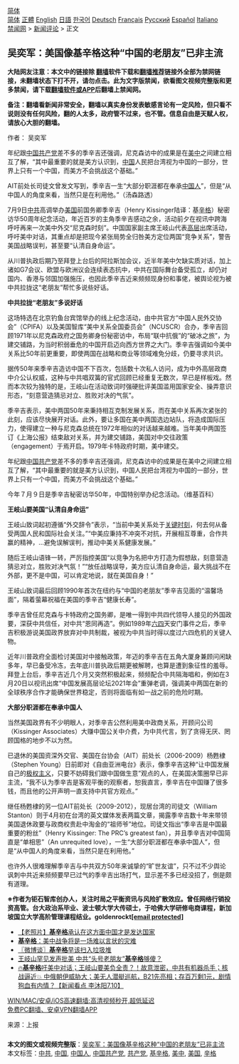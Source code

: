  <!-- 面包屑导航 --> <div class="breadcrumb"><!-- GTranslate: https://gtranslate.io/ -->  <div class="switcher notranslate">  <div class="selected">  <a href="#" onclick="return false;"> 简体</a>  </div>  <div class="option">  <a href="https://www.bannedbook.org" onclick="doGTranslate('zh-CN|zh-CN');jQuery('div.switcher div.selected a').html(jQuery(this).html());return false;" title="简体中文" class="nturl selected"> 简体</a>  <a href="https://www.bannedbook.org/zh-tw/" onclick="doGTranslate('zh-CN|zh-TW');jQuery('div.switcher div.selected a').html(jQuery(this).html());return false;" title="繁體中文" class="nturl"> 正體</a>  <a href="https://www.bannedbook.org/en/" onclick="doGTranslate('zh-CN|en');jQuery('div.switcher div.selected a').html(jQuery(this).html());return false;" title="English" class="nturl"> English</a>  <a href="https://www.bannedbook.org/ja/" onclick="doGTranslate('zh-CN|ja');jQuery('div.switcher div.selected a').html(jQuery(this).html());return false;" title="日本語" class="nturl"> 日語</a>  <a href="https://www.bannedbook.org/ko/" onclick="doGTranslate('zh-CN|ko');jQuery('div.switcher div.selected a').html(jQuery(this).html());return false;" title="한국어" class="nturl"> 한국어</a>  <a href="https://www.bannedbook.org/de/" onclick="doGTranslate('zh-CN|de');jQuery('div.switcher div.selected a').html(jQuery(this).html());return false;" title="Deutsch" class="nturl"> Deutsch</a>  <a href="https://www.bannedbook.org/fr/" onclick="doGTranslate('zh-CN|fr');jQuery('div.switcher div.selected a').html(jQuery(this).html());return false;" title="Français" class="nturl"> Français</a>  <a href="https://www.bannedbook.org/ru/" onclick="doGTranslate('zh-CN|ru');jQuery('div.switcher div.selected a').html(jQuery(this).html());return false;" title="Русский" class="nturl"> Русский</a>  <a href="https://www.bannedbook.org/es/" onclick="doGTranslate('zh-CN|es');jQuery('div.switcher div.selected a').html(jQuery(this).html());return false;" title="Español" class="nturl"> Español</a>  <a href="https://www.bannedbook.org/it/" onclick="doGTranslate('zh-CN|it');jQuery('div.switcher div.selected a').html(jQuery(this).html());return false;" title="Italiano" class="nturl"> Italiano</a>  </div>  </div>      <div class='breadcrumb-sub'><!-- Breadcrumb NavXT 6.3.0 --> <a href="https://www.bannedbook.org/" class="home">禁闻网</a> &gt; <a href="https://www.bannedbook.org/bnews/comments/" class="category">新闻评论</a> &gt; 正文</div></div><h2>吴奕军：美国像基辛格这种“中国的老朋友”已非主流</h2> <p class="notice"><b>大陆网友注意：本文中的链接除 <a href="https://github.com/bannedbook/fanqiang" >翻墙</a>软件下载和<a href="https://github.com/killgcd/justmysocks/blob/master/README.md">翻墙推荐</a>链接外全部为禁网链接，未翻墙状态下打不开，请勿点击。此为文字版禁闻，欲看图文视频完整版和更多禁闻，请下载<a href="https://github.com/bannedbook/fanqiang">翻墙软件或APP</a>后翻墙上禁闻网。</p><p>备注：翻墙看新闻非常安全，翻墙以真实身份发表敏感言论有一定风险，但只看不说则没有任何风险，翻的人太多，政府管不过来，也不管。信息自由是天赋人权，请放心大胆的翻墙。</b></p>  <div class="entry"> <p>作者： 吴奕军</p> <p id="summary">年纪跟<span class='wp_keywordlink_affiliate'><a href="https://www.bannedbook.org/" title="中国" target="_blank">中国</a></span><a href="https://www.bannedbook.org/bnews/tag/%e5%85%b1%e4%ba%a7%e5%85%9a/" class="st_tag internal_tag" rel="tag" title="标签 共产党 下的日志">共产党</a>差不多的季辛吉还强调，尼克森访中的成果是在<a href="https://www.bannedbook.org/bnews/tag/%e7%be%8e%e4%b8%ad/" class="st_tag internal_tag" rel="tag" title="标签 美中 下的日志">美中</a>之间建立相互了解，“其中最重要的就是美方认识到，<a href="https://www.bannedbook.org/bnews/tag/%E4%B8%AD%E5%9B%BD/" class="st_tag internal_tag" rel="tag" title="标签 中国 下的日志">中国</a>人民把台湾视为中国的一部分，世界上只有一个中国，而美方不会挑战这个基础。”</p> <p id="conimg">AIT前处长司徒文曾发文写到，季辛吉一生“大部分职涯都在奉承<a href="https://www.bannedbook.org/bnews/tag/%e4%b8%ad%e5%9b%bd%e4%ba%ba/" class="st_tag internal_tag" rel="tag" title="标签 中国人 下的日志">中国人</a>”，但是“从中国人的角度来看，当然只是在利用他。”（汤森路透）</p> <p>7月9日<a href="https://www.bannedbook.org/bnews/tag/%e4%b8%ad%e5%85%b1/" class="st_tag internal_tag" rel="tag" title="标签 中共 下的日志">中共</a>高调举办<a href="https://www.bannedbook.org/bnews/tag/%e7%be%8e%e5%9b%bd/" class="st_tag internal_tag" rel="tag" title="标签 美国 下的日志">美国</a>前国务卿季辛吉（Henry Kissinger陆译：基<a href="https://www.bannedbook.org/bnews/tag/%e8%be%9b%e6%a0%bc/" class="st_tag internal_tag" rel="tag" title="标签 辛格 下的日志">辛格</a>）秘密访华50周年纪念活动，年近百岁的主角季辛吉感动之余，活动前夕在视讯中跨海呼吁再来一次美中外交“尼克森时刻”。中国国家副主席王岐山代表<span class='wp_keywordlink_affiliate'><a href="https://www.bannedbook.org/bnews/ccpdope/" title="中共高层内幕" target="_blank">高层</a></span>出席活动，呼吁美中对话，其重点却是把现今紧张局势全归咎美方定位两国“竞争关系”，警告美国战略误判，甚至要“认清自身命运”。</p> <p>从川普执政后期乃至拜登上台后的阿拉斯加会议，近半年美中欠缺实质对话，加上诸如G7会议、欧盟与欧洲议会连续表态抗中，中共在国际舞台备受孤立，却仍对国内、香港与邻国加强施压，也因此季辛吉近来频频现身扮和事佬，被舆论视为被中共拉拢这“老朋友”帮忙多说些好话。</p> <p><strong>中共拉拢“老朋友”多说好话</strong></p>  <p>这场特选在北京钓鱼台宾馆举办的线上纪念活动，由中共官方“中国人民外交协会”（CPIFA）以及美国智库“美中关系全国委员会”（NCUSCR）合办，季辛吉回顾1971年以尼克森政府之国务卿身份秘密访中，布局“联中抗俄”的“破冰之旅”，为建交铺路，为当时积弱垂危的中国开启迈向西方世界之大门。季辛吉强调如今美中关系比50年前更重要，即使两国在战略和商业等领域难免分歧，仍要寻求共识。</p> <p>据传50年来季辛吉造访中国不下百次，包括数十次私人访问，成为中外高层政商中介公认权威，这种与中共唱双簧的官式回顾已经重复无数次，早已是样板戏。然而本次较为独特的是，王岐山在活动致词时强硬批评美国滥用国家安全、操弄意识形态，“刻意营造猜忌对立、胜败对决的气氛”。</p> <p>季辛吉表示，美中两国50年来秉持相互克制发展关系，而在美中关系再次紧张的此刻，应该尽快展开对话。此外，要让多国在美中两国选边站队，将造成国际压力，使得建立一种与尼克森总统在1972年相似的对话越来越难。当年美中两国签订《上海公报》结束敌对关系，并为建交铺路，美国对中交往政策（engagement）于焉开启。1979年卡特政府时期，美中建交。</p> <p>年纪跟<a href="https://www.bannedbook.org/bnews/tag/%e4%b8%ad%e5%9b%bd%e5%85%b1%e4%ba%a7%e5%85%9a/" class="st_tag internal_tag" rel="tag" title="标签 中国共产党 下的日志">中国共产党</a>差不多的季辛吉还强调，尼克森访中的成果是在美中之间建立相互了解，“其中最重要的就是美方认识到，中国人民把台湾视为中国的一部分，世界上只有一个中国，而美方不会挑战这个基础。”</p> <p>今年７月９日是季辛吉秘密访华50年，中国特别举办纪念活动。（维基百科）</p> <p><strong>王岐山要美国“认清自身命运”</strong></p>  <p>王岐山致词起初遵循“外交辞令”表示，“当前中美关系处于<span class='wp_keywordlink'><a href="https://www.bannedbook.org/forum2/topic151.html" title="关键时刻：李鹏日记" target="_blank">关键时刻</a></span>，何去何从备受两国人民和国际社会关注。”“中美应秉持不冲突不对抗，开展相互尊重，合作共赢的精神，…避免误解误判，推动中美关系健康发展。”</p> <p>随后王岐山语锋一转，严厉指控美国“以竞争为名把中方打造为假想敌，刻意营造猜忌对立，胜败对决气氛！”“放任战略误导，美方应认清自身命运，最大挑战不在外部，更不是中国，可以肯定地说，就在美国自身！”</p> <p>王岐山致词最后回顾1990年首次在纽约与“中国的老朋友”季辛吉见面的“温馨场面”，隔着萤幕祝福在美国的季辛吉“健康长寿”。</p> <p>季辛吉曾任尼克森与卡特政府之国务卿，是唯一得到中共四代领导人接见的外国政要，深获中共信任，对中共“恩同再造”。例如1989年<span class='wp_keywordlink'><a href="https://www.bannedbook.org/forum2/topic2509.html" title="《中国六四真相》" target="_blank">六四</a></span>天安门事件之后，季辛吉积极游说美国政界放弃对中共制裁，被视为中共当时得以度过六四危机的关键人物。</p> <p>近年川普政府全面检讨美国对中接触政策，年迈的季辛吉在五角大厦身兼顾问闲缺多年，早已备受冷冻，去年底川普执政后期更被解聘，也算是遭到象征性的羞辱。拜登上台后，季辛吉近几个月又突然积极起来，频频配合中共隔海唱和，例如在3月20日以视讯出席“中国发展高层论坛2021年会”重弹老调，强调美中两国在新的全球秩序合作才能确保世界稳定，否则将面临有如一战之前的危险时期。</p> <p><strong>大部分职涯都在奉承中国人</strong></p>  <p>当然美国政界有不少明眼人，对季辛吉公然利用美中政商关系，开顾问公司（Kissinger Associates）大赚中国公关中介费，为中共代言，到了贪得无厌、罔顾国格的地步不以为然。</p> <p>已退休的美国资深外交官、美国在台协会（AIT）前处长（2006-2009）杨甦棣（Stephen Young）日前即对《自由亚洲电台》表示，像季辛吉这种“让中国发展自己的<span class='wp_keywordlink'><a href="https://www.bannedbook.org/forum2/topic223.html" title="极权主义与现代民主" target="_blank">极权主义</a></span>，只要不妨碍我们跟中国做生意”观点的人，在美国决策圈早已非主流，“我不认为季辛吉是客观平衡的观察者，恕我直言，季辛吉在中国赚了很多钱，而且他的公开声明一直支持中共官方观点。”</p> <p>继任杨甦棣的另一位AIT前处长（2009-2012），现居台湾的司徒文（William Stanton）则于4月初在台湾的英文媒体发表两篇文章，揭露季辛吉数十年来带领美国退休政要与政商权贵赴中淘金的“祖师爷”地位。司徒文指出“季辛吉是中国最重要的粉丝”（Henry Kissinger: The PRC’s greatest fan），并且季辛吉对中国简直是“单相思”（An unrequited love），一生“大部分职涯都在奉承中国人”，但是“从中国人的角度来看，当然只是在利用他。”</p> <p>也许外人很难理解季辛吉与中共双方50年来诚挚的“旷世友谊”，只不过不少舆论讽刺中共近来频频要早已过气的季辛吉出场打气，显示差不多已经没招了，倒是颇有道理。</p> <p><strong>※作者为钜石智库创办人，关注时局之平衡资讯与风险扩散效应。曾任网络行销投资高管。台大政治系毕业、波士顿大学大传硕士，于哈佛大学研修电商课程，新加坡国立大学高阶管理课程结业。goldenrockt<a href="/cdn-cgi/l/email-protection" data-cfemail="e9818087829d888782a98e84888085c78a8684">[email&#160;protected]</a></strong></p> <ul class='op-related-articles' title='相关阅读'> <li><a href='https://www.bannedbook.org/bnews/lifebaike/20210711/1584885.html' target='_blank'>【老照片】<b>基辛格</b>承认在这方面中国才是发达国家</a></li> <li><a href='https://www.bannedbook.org/bnews/baitai/20210711/1584773.html' target='_blank'><b>基辛格</b>：美中战争将是一场难以言状的灾难</a></li> <li><a href='https://www.bannedbook.org/bnews/ssgc/20210710/1584290.html' target='_blank'>〖微博谈〗<b>基辛格</b>早该扫入垃圾堆</a></li> <li><a href='https://www.bannedbook.org/bnews/comments/20210710/1584213.html' target='_blank'>王岐山罕见发声批美 中共“头号老朋友”<b>基辛格</b>够傻？</a></li> <li><a href='https://www.bannedbook.org/bnews/bannedvideo/20210710/1584133.html' target='_blank'>🔥<b>基辛格</b>吁美中对话；王岐山要美负全责？！故意泄密，中共有机器杀手；核战逼近💥 中俄朝伊威胁大；美无人潜艇巡航，B21先亮相；存百万剩1元，剧情狗血有内情？【新闻看点 李沐阳7.10】</a></li> </ul> <p class="texttj"> <a href="https://github.com/bannedbook/fanqiang/wiki/V2ray%E6%9C%BA%E5%9C%BA" target="_blank">WIN/MAC/安卓/iOS高速翻墙:高清视频秒开,超低延迟</a><br/> <a href="https://github.com/bannedbook/fanqiang/wiki/%E7%A6%81%E9%97%BB%E7%BD%91%E5%AE%89%E5%8D%93%E7%BF%BB%E5%A2%99%E6%96%B0%E9%97%BBAPP" target="_blank">免费PC翻墙、安卓VPN翻墙APP</a></p> <p> 来源：上报 </p><a name='sharetosocial'></a>  <div style="margin-bottom:5px;padding-bottom:5px;clear:both"> <div id="archive-pix-1" class="banner-ads"> <!-- AuctionX Display platform tag START --> <div id="26318x728x90x621x_ADSLOT2" clicktrack="%%CLICK_URL_ESC%%"></div> <!-- AuctionX Display platform tag END --> </div> <div id="archive-pix-2" class="banner-ads"> <!-- AuctionX Display platform tag START --> <div id="26315x300x250x621x_ADSLOT2" clicktrack="%%CLICK_URL_ESC%%"></div> <!-- AuctionX Display platform tag END --> </div> </div>    <div id="archive-pix-1" class="banner-ads"> <!-- AuctionX Display platform tag START --> <div id="26318x728x90x621x_ADSLOT3" clicktrack="%%CLICK_URL_ESC%%"></div> <!-- AuctionX Display platform tag END --> </div> <div><b>本文的图文或视频完整版</b>：<a href='https://www.bannedbook.org/bnews/comments/20210717/1588858.html'>吴奕军：美国像基辛格这种“中国的老朋友”已非主流</a></div>  </div><!--END ENTRY--> <div class="postfooter"> <div>本文标签：<a href="https://www.bannedbook.org/bnews/tag/%e4%b8%ad%e5%85%b1/" rel="tag">中共</a>, <a href="https://www.bannedbook.org/bnews/tag/%E4%B8%AD%E5%9B%BD/" rel="tag">中国</a>, <a href="https://www.bannedbook.org/bnews/tag/%e4%b8%ad%e5%9b%bd%e4%ba%ba/" rel="tag">中国人</a>, <a href="https://www.bannedbook.org/bnews/tag/%e4%b8%ad%e5%9b%bd%e5%85%b1%e4%ba%a7%e5%85%9a/" rel="tag">中国共产党</a>, <a href="https://www.bannedbook.org/bnews/tag/%e5%85%b1%e4%ba%a7%e5%85%9a/" rel="tag">共产党</a>, <a href="https://www.bannedbook.org/bnews/tag/%e5%9f%ba%e8%be%9b%e6%a0%bc/" rel="tag">基辛格</a>, <a href="https://www.bannedbook.org/bnews/tag/%e7%be%8e%e4%b8%ad/" rel="tag">美中</a>, <a href="https://www.bannedbook.org/bnews/tag/%e7%be%8e%e5%9b%bd/" rel="tag">美国</a>, <a href="https://www.bannedbook.org/bnews/tag/%e8%be%9b%e6%a0%bc/" rel="tag">辛格</a></div>  </div><!--END POSTFOOTER--> 